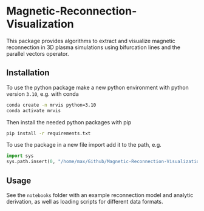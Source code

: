 # Magnetic-Reconnection-Visualization

This package provides algorithms to extract and visualize magnetic reconnection in 3D plasma simulations using bifurcation lines and the parallel vectors operator.

## Installation

To use the python package make a new python environment with python version `3.10`, e.g. with conda

```bash
conda create -n mrvis python=3.10
conda activate mrvis
```

Then install the needed python packages with pip

```bash
pip install -r requirements.txt
```

To use the package in a new file import add it to the path, e.g.
 
```python
import sys
sys.path.insert(0, "/home/max/Github/Magnetic-Reconnection-Visualization/src")
```

## Usage

See the `notebooks` folder with an example reconnection model and analytic derivation, as well as loading scripts for different data formats.